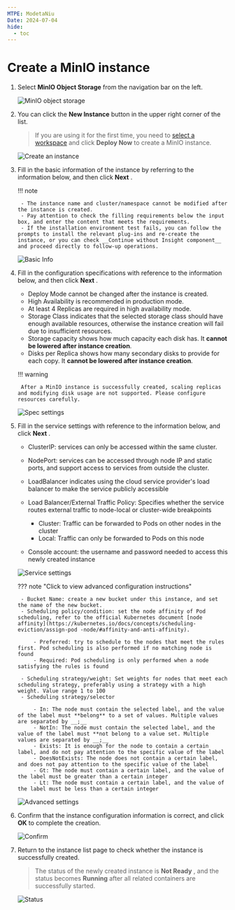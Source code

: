 ```yaml
---
MTPE: ModetaNiu
Date: 2024-07-04
hide:
  - toc
---
```


# Create a MinIO instance

1. Select __MinIO Object Storage__ from the navigation bar on the left.

    ![MinIO object storage](../images/minio-create01.png)

2. You can click the __New Instance__ button in the upper right corner of the list.

    > If you are using it for the first time, you need to [select a workspace](../../common/index.md) and click __Deploy Now__ to create a MinIO instance.

    ![Create an instance](../images/minio-create02.png)

3. Fill in the basic information of the instance by referring to the information below, and then click __Next__ .

    !!! note

        - The instance name and cluster/namespace cannot be modified after the instance is created.
        - Pay attention to check the filling requirements below the input box, and enter the content that meets the requirements.
        - If the installation environment test fails, you can follow the prompts to install the relevant plug-ins and re-create the instance, or you can check __Continue without Insight component__ and proceed directly to follow-up operations.

    ![Basic Info](../images/minio-create03.png)

4. Fill in the configuration specifications with reference to the information below, and then click __Next__ .

    - Deploy Mode cannot be changed after the instance is created.
    - High Availability is recommended in production mode.
    - At least 4 Replicas are required in high availability mode.
    - Storage Class indicates that the selected storage class should have enough available resources, otherwise the instance creation will fail due to insufficient resources.
    - Storage capacity shows how much capacity each disk has. It **cannot be lowered after instance creation**.
    - Disks per Replica shows how many secondary disks to provide for each copy. It **cannot be lowered after instance creation**.

    !!! warning

        After a MinIO instance is successfully created, scaling replicas and modifying disk usage are not supported. Please configure resources carefully.   

    ![Spec settings](../images/minio-create04.png)

5. Fill in the service settings with reference to the information below, and click __Next__ .

    - ClusterIP: services can only be accessed within the same cluster.
    - NodePort: services can be accessed through node IP and static ports, and support access to services from outside the cluster.
    - LoadBalancer indicates using the cloud service provider's load balancer to make the service publicly accessible
    - Load Balancer/External Traffic Policy: Specifies whether the service routes external traffic to node-local or cluster-wide breakpoints

        - Cluster: Traffic can be forwarded to Pods on other nodes in the cluster
        - Local: Traffic can only be forwarded to Pods on this node

    - Console account: the username and password needed to access this newly created instance
        
    ![Service settings](../images/minio-create05.png)

    ??? note "Click to view advanced configuration instructions"

        - Bucket Name: create a new bucket under this instance, and set the name of the new bucket.
        - Scheduling policy/condition: set the node affinity of Pod scheduling, refer to the official Kubernetes document [node affinity](https://kubernetes.io/docs/concepts/scheduling-eviction/assign-pod -node/#affinity-and-anti-affinity).

            - Preferred: try to schedule to the nodes that meet the rules first. Pod scheduling is also performed if no matching node is found
            - Required: Pod scheduling is only performed when a node satisfying the rules is found

        - Scheduling strategy/weight: Set weights for nodes that meet each scheduling strategy, preferably using a strategy with a high weight. Value range 1 to 100
        - Scheduling strategy/selector

            - In: The node must contain the selected label, and the value of the label must **belong** to a set of values. Multiple values ​​are separated by __;__ 
            - NotIn: The node must contain the selected label, and the value of the label must **not belong to a value set. Multiple values ​​are separated by __;__ 
            - Exists: It is enough for the node to contain a certain label, and do not pay attention to the specific value of the label
            - DoesNotExists: The node does not contain a certain label, and does not pay attention to the specific value of the label
            - Gt: The node must contain a certain label, and the value of the label must be greater than a certain integer
            - Lt: The node must contain a certain label, and the value of the label must be less than a certain integer

    ![Advanced settings](../images/minio-create06.png)

6. Confirm that the instance configuration information is correct, and click __OK__ to complete the creation.

    ![Confirm](../images/minio-create07.png)

7. Return to the instance list page to check whether the instance is successfully created.

    > The status of the newly created instance is __Not Ready__ , and the status becomes __Running__ after all related containers are successfully started.

    ![Status](../images/minio-creation08.png)
